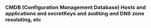 ### CMDB (Configuration Management Database) Hosts and applications and secretKeys and auditing and DNS zone resoluting, etc